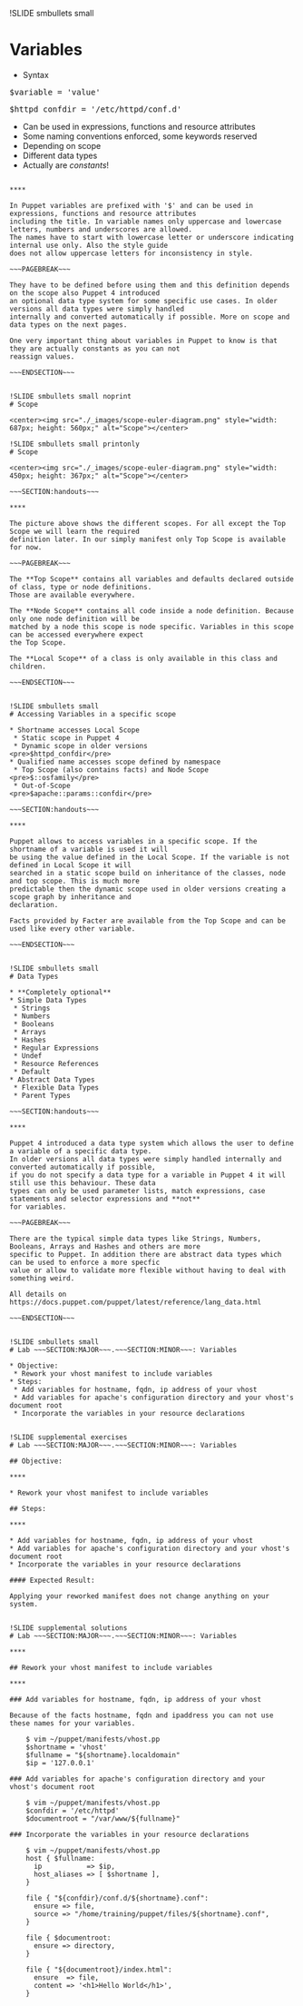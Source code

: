 !SLIDE smbullets small
# Variables

* Syntax
<pre>
$variable = 'value'
</pre>
<pre>
$httpd_confdir = '/etc/httpd/conf.d'
</pre>
* Can be used in expressions, functions and resource attributes
* Some naming conventions enforced, some keywords reserved
* Depending on scope
* Different data types
* Actually are _constants_!

~~~SECTION:handouts~~~

****

In Puppet variables are prefixed with '$' and can be used in expressions, functions and resource attributes
including the title. In variable names only uppercase and lowercase letters, numbers and underscores are allowed.
The names have to start with lowercase letter or underscore indicating internal use only. Also the style guide
does not allow uppercase letters for inconsistency in style.

~~~PAGEBREAK~~~

They have to be defined before using them and this definition depends on the scope also Puppet 4 introduced
an optional data type system for some specific use cases. In older versions all data types were simply handled
internally and converted automatically if possible. More on scope and data types on the next pages.

One very important thing about variables in Puppet to know is that they are actually constants as you can not
reassign values.

~~~ENDSECTION~~~


!SLIDE smbullets small noprint
# Scope

<center><img src="./_images/scope-euler-diagram.png" style="width: 687px; height: 560px;" alt="Scope"></center>

!SLIDE smbullets small printonly
# Scope

<center><img src="./_images/scope-euler-diagram.png" style="width: 450px; height: 367px;" alt="Scope"></center>

~~~SECTION:handouts~~~

****

The picture above shows the different scopes. For all except the Top Scope we will learn the required
definition later. In our simply manifest only Top Scope is available for now.

~~~PAGEBREAK~~~

The **Top Scope** contains all variables and defaults declared outside of class, type or node definitions.
Those are available everywhere.

The **Node Scope** contains all code inside a node definition. Because only one node definition will be
matched by a node this scope is node specific. Variables in this scope can be accessed everywhere expect
the Top Scope.

The **Local Scope** of a class is only available in this class and children.

~~~ENDSECTION~~~


!SLIDE smbullets small
# Accessing Variables in a specific scope

* Shortname accesses Local Scope
 * Static scope in Puppet 4
 * Dynamic scope in older versions
<pre>$httpd_confdir</pre>
* Qualified name accesses scope defined by namespace
 * Top Scope (also contains facts) and Node Scope
<pre>$::osfamily</pre>
 * Out-of-Scope
<pre>$apache::params::confdir</pre>

~~~SECTION:handouts~~~

****

Puppet allows to access variables in a specific scope. If the shortname of a variable is used it will
be using the value defined in the Local Scope. If the variable is not defined in Local Scope it will
searched in a static scope build on inheritance of the classes, node and top scope. This is much more
predictable then the dynamic scope used in older versions creating a scope graph by inheritance and
declaration.

Facts provided by Facter are available from the Top Scope and can be used like every other variable.

~~~ENDSECTION~~~


!SLIDE smbullets small
# Data Types

* **Completely optional**
* Simple Data Types
 * Strings
 * Numbers
 * Booleans
 * Arrays
 * Hashes
 * Regular Expressions
 * Undef
 * Resource References
 * Default
* Abstract Data Types
 * Flexible Data Types
 * Parent Types

~~~SECTION:handouts~~~

****

Puppet 4 introduced a data type system which allows the user to define a variable of a specific data type.
In older versions all data types were simply handled internally and converted automatically if possible,
if you do not specify a data type for a variable in Puppet 4 it will still use this behaviour. These data
types can only be used parameter lists, match expressions, case statements and selector expressions and **not**
for variables.

~~~PAGEBREAK~~~

There are the typical simple data types like Strings, Numbers, Booleans, Arrays and Hashes and others are more
specific to Puppet. In addition there are abstract data types which can be used to enforce a more specfic
value or allow to validate more flexible without having to deal with something weird.

All details on https://docs.puppet.com/puppet/latest/reference/lang_data.html

~~~ENDSECTION~~~


!SLIDE smbullets small
# Lab ~~~SECTION:MAJOR~~~.~~~SECTION:MINOR~~~: Variables

* Objective:
 * Rework your vhost manifest to include variables
* Steps:
 * Add variables for hostname, fqdn, ip address of your vhost
 * Add variables for apache's configuration directory and your vhost's document root
 * Incorporate the variables in your resource declarations


!SLIDE supplemental exercises
# Lab ~~~SECTION:MAJOR~~~.~~~SECTION:MINOR~~~: Variables

## Objective:

****

* Rework your vhost manifest to include variables

## Steps:

****

* Add variables for hostname, fqdn, ip address of your vhost
* Add variables for apache's configuration directory and your vhost's document root
* Incorporate the variables in your resource declarations

#### Expected Result:

Applying your reworked manifest does not change anything on your system.


!SLIDE supplemental solutions
# Lab ~~~SECTION:MAJOR~~~.~~~SECTION:MINOR~~~: Variables

****

## Rework your vhost manifest to include variables

****

### Add variables for hostname, fqdn, ip address of your vhost

Because of the facts hostname, fqdn and ipaddress you can not use these names for your variables.

    $ vim ~/puppet/manifests/vhost.pp
    $shortname = 'vhost'
    $fullname = "${shortname}.localdomain"
    $ip = '127.0.0.1'

### Add variables for apache's configuration directory and your vhost's document root

    $ vim ~/puppet/manifests/vhost.pp
    $confdir = '/etc/httpd'
    $documentroot = "/var/www/${fullname}"

### Incorporate the variables in your resource declarations

    $ vim ~/puppet/manifests/vhost.pp
    host { $fullname:
      ip           => $ip,
      host_aliases => [ $shortname ],
    }
    
    file { "${confdir}/conf.d/${shortname}.conf":
      ensure => file,
      source => "/home/training/puppet/files/${shortname}.conf",
    }
    
    file { $documentroot:
      ensure => directory,
    }
    
    file { "${documentroot}/index.html":
      ensure  => file,
      content => '<h1>Hello World</h1>',
    }
